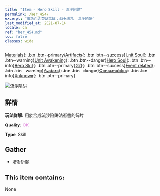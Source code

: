 ```yaml
---
title: "Item - Hero Skill - 流沙陷阱"
permalink: /her_454/
excerpt: "魔法门之英雄无敌：战争纪元  流沙陷阱"
last_modified_at: 2021-07-14
locale: cn
ref: "her_454.md"
toc: false
classes: wide
---
```

 [Materials](/ItemsCN/){: .btn .btn--primary}[Artifacts](/ItemsCN/Artifacts/){: .btn .btn--success}[Unit Soul](/ItemsCN/UnitSoul/){: .btn .btn--warning}[Unit Awakening](/ItemsCN/UnitAwakening/){: .btn .btn--danger}[Hero Soul](/ItemsCN/HeroSoul/){: .btn .btn--info}[Hero Skill](/ItemsCN/HeroSkill/){: .btn .btn--primary}[Gift](/ItemsCN/Gift/){: .btn .btn--success}[Event related](/ItemsCN/Events/){: .btn .btn--warning}[Avatars](/ItemsCN/Avatars/){: .btn .btn--danger}[Consumables](/ItemsCN/Consumables/){: .btn .btn--info}[Unknown](/ItemsCN/Unknown/){: .btn .btn--primary}

 ![流沙陷阱](/images/t/ps_liushaxianjing.png)

## 詳情
 **玩法詳解:** 用於合成流沙陷阱法術書的碎片

 **Quality:** <span style="color: #DA70D6">OK</span>

 **Type:** Skill

## Gather

*    法術祈願 

## This item contains:

  None


